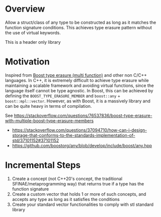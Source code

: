 # Overview

Allow a struct/class of any type to be constructed as long as it matches the function signature conditions.
This achieves type erasure pattern without the use of virtual keywords.  
  
This is a header only library

# Motivation

Inspired from [Boost type erasure (multi function)](https://www.boost.org/doc/libs/1_55_0/doc/html/boost_typeerasure/examples.html#boost_typeerasure.examples.multifunction) and other non C/C++ languages.
In C++, it is extremely difficult to achieve type erasure while maintaining a scalable framework and avoiding virtual functions, since the language itself cannot be type agnostic.
In Boost, this can be achieved by defining the `BOOST_TYPE_ERASURE_MEMBER` and `boost::any` + `boost::mpl::vector`. However, as with Boost, it is a massively library and can be quite heavy in terms of compilation.  
  
See https://stackoverflow.com/questions/76537836/boost-type-erasure-with-multiple-boost-type-erasure-members  

* https://stackoverflow.com/questions/37094710/how-can-i-design-storage-that-conforms-to-the-standards-implementation-of-std/37101152#37101152
* https://github.com/boostorg/any/blob/develop/include/boost/any.hpp

# Incremental Steps

1. Create a concept (not C++20's concept, the traditional SFINAE/metaprogramming way) that returns true if a type has the function signature
2. Create a custom vector that holds 1 or more of such concepts, and accepts any type as long as it satisfies the conditions
3. Create your standard vector functionalities to comply with stl standard library
